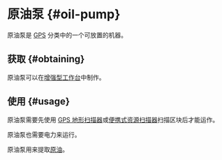 # 原油泵 {#oil-pump}

原油泵是 [GPS](/GPS) 分类中的一个可放置的机器。

## 获取 {#obtaining}

原油泵可以在[增强型工作台](/Enhanced-Crafting-Table)中制作。

## 使用 {#usage}

原油泵需要先使用 [GPS 地形扫描器](/GPS-Geo-Scanner)或[便携式资源扫描器](/Portable-Geo-Scanner)扫描区块后才能运作。

原油泵也需要电力来运行。

原油泵用来提取[原油](/Bucket-of-Oil)。
